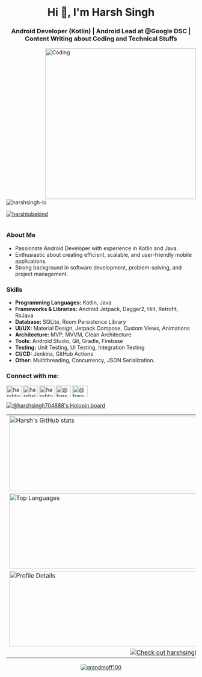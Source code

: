 <h1 align="center">Hi 👋, I'm Harsh Singh</h1>
<h3 align="center">Android Developer (Kotlin) | Android Lead at @Google DSC | Content Writing about Coding and Technical Stuffs</h3>
<img align="right" alt="Coding" width="400" src="https://raw.githubusercontent.com/harshsingh-io/raw/main/output-onlinegiftools.gif">

<p align="left"> <img src="https://komarev.com/ghpvc/?username=harshsingh-io&label=Profile%20views&color=0e75b6&style=flat" alt="harshsingh-io" /> </p>
<p align="left"> <a href="https://twitter.com/harshtobekind" target="blank"><img src="https://img.shields.io/twitter/follow/harshtobekind?logo=twitter&style=for-the-badge" alt="harshtobekind" /></a> </p>

<p align="left"> <a href="https://twitter.com/" target="blank"><img src="https://img.shields.io/twitter/follow/?logo=twitter&style=for-the-badge" alt="" /></a> </p>

### About Me
- Passionate Android Developer with experience in Kotlin and Java.
- Enthusiastic about creating efficient, scalable, and user-friendly mobile applications.
- Strong background in software development, problem-solving, and project management.

### Skills
- **Programming Languages:** Kotlin, Java
- **Frameworks & Libraries:** Android Jetpack, Dagger2, Hilt, Retrofit, RxJava
- **Database:** SQLite, Room Persistence Library
- **UI/UX:** Material Design, Jetpack Compose, Custom Views, Animations
- **Architecture:** MVP, MVVM, Clean Architecture
- **Tools:** Android Studio, Git, Gradle, Firebase
- **Testing:** Unit Testing, UI Testing, Integration Testing
- **CI/CD:** Jenkins, GitHub Actions
- **Other:** Multithreading, Concurrency, JSON Serialization.


<h3 align="left">Connect with me:</h3>
<p align="left">
<a href="https://twitter.com/harshtobekind" target="blank"><img align="center" src="https://raw.githubusercontent.com/rahuldkjain/github-profile-readme-generator/master/src/images/icons/Social/twitter.svg" alt="harshtobekind" height="30" width="40" /></a>
<a href="https://linkedin.com/in/harshsingh-io" target="blank"><img align="center" src="https://raw.githubusercontent.com/rahuldkjain/github-profile-readme-generator/master/src/images/icons/Social/linked-in-alt.svg" alt="harshsingh-io" height="30" width="40" /></a>
<a href="https://instagram.com/harshsingh.io" target="blank"><img align="center" src="https://raw.githubusercontent.com/rahuldkjain/github-profile-readme-generator/master/src/images/icons/Social/instagram.svg" alt="harshtobekind" height="30" width="40" /></a>
<a href="https://hashnode.com/@harshio" target="blank"><img align="center" src="https://raw.githubusercontent.com/rahuldkjain/github-profile-readme-generator/master/src/images/icons/Social/hashnode.svg" alt="@harshio" height="30" width="40" /></a>
<a href="https://www.youtube.com/c/@harshsingh-io" target="blank"><img align="center" src="https://raw.githubusercontent.com/rahuldkjain/github-profile-readme-generator/master/src/images/icons/Social/youtube.svg" alt="@harshsingh-io" height="30" width="40" /></a>
</p>



[![@harshsingh704888's Holopin board](https://holopin.me/harshsingh704888)](https://holopin.io/@harshsingh704888)

<table>
  <tr>
    <td>
      <img src="https://github-readme-stats.vercel.app/api?username=harshsingh-io&theme=dark&show_icons=true" alt="Harsh's GitHub stats" width="500" height="200"/>
    </td>
    <td>
      <a href="https://git.io/streak-stats">
        <img src="https://github-readme-streak-stats.herokuapp.com?user=harshsingh-io&theme=dark&hide_border=true" alt="GitHub Streak" width="500" height="200"/>
      </a>
    </td>
  </tr>
  <tr>
    <td>
      <img src="https://github-readme-stats.vercel.app/api/top-langs?username=harshsingh-io&show_icons=true&locale=en&layout=compact" alt="Top Languages" width="500" height="200"/>
    </td>
    <td>
      <img src="https://github-profile-summary-cards.vercel.app/api/cards/productive-time?username=GrandMoff100&theme=github&utcOffset=+5.3" alt="Productive Time" width="500" height="200"/>
    </td>
  </tr>
  <tr>
    <td colspan="2">
      <img src="https://github-profile-summary-cards.vercel.app/api/cards/profile-details?username=harshsingh-io&theme=github" alt="Profile Details" width="1000" height="200"/>
    </td>
  </tr>
  <tr>
    <td colspan="2" align="center">
      <a href="https://stardev.io/developers/harshsingh-io">
        <img alt="Check out harshsingh-io's profile on stardev.io" src="https://stardev.io/developers/harshsingh-io/badge/languages/global.svg" />
      </a>
    </td>
  </tr>
</table>


<p align="center">
    <a href="https://github.com/ryo-ma/github-profile-trophy">
        <img src="https://github-profile-trophy.vercel.app/?username=harshsingh-io" alt="grandmoff100" />
    </a>
</p>

